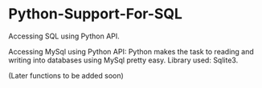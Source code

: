 # Python-Support-For-SQL
Accessing SQL using Python API.

Accessing MySql using Python API:
Python makes the task to reading and writing into databases using MySql pretty easy.
Library used: Sqlite3.

(Later functions to be added soon)
